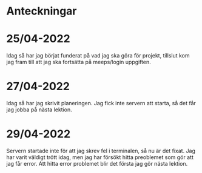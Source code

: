 # Anteckningar

# 25/04-2022
Idag så har jag börjat funderat på vad jag ska göra för projekt, tillslut kom jag fram till att jag ska fortsätta på meeps/login uppgiften.

# 27/04-2022
Idag så har jag skrivit planeringen. Jag fick inte servern att starta, så det får jag jobba på nästa lektion.

# 29/04-2022
Servern startade inte för att jag skrev fel i terminalen, så nu är det fixat. Jag har varit väldigt trött idag, men jag har försökt hitta preoblemet som gör att jag får error. Att hitta error problemet blir det första jag gör nästa lektion.
